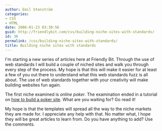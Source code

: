 ```yaml
---
author: Emil Stenström
categories:
- CSS
- HTML
date: 2006-01-23 03:30:56
guid: http://friendlybit.com/css/building-niche-sites-with-standards/
id: 36
permalink: /css/building-niche-sites-with-standards/
title: Building niche sites with standards
---
```


I'm starting a new series of articles here at Friendly Bit. Through the use of web standards I will build a couple of niched sites and walk you through every step of the process. My hope is that this will make it easier for at least a few of you out there to understand what this web standards fuzz is all about. The use of web standards together with your creativity will make building websites fun again.

The first niche examined is _online poker_. The examination ended in a tutorial on [how to build a poker site](/css/semantic-poker-template/). What are you waiting for? Go read it!

My hope is that the templates will spread all the way to the niche markets they are made for. I appreciate any help with that. No matter what, I hope they will be great articles to learn from. Do you have anything to add? Use the comments.
